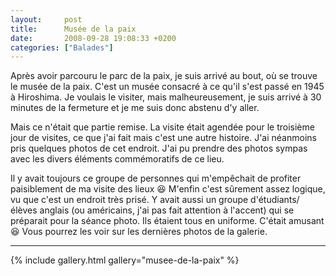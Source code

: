 ```yaml
---
layout:     post
title:      Musée de la paix
date:       2008-09-28 19:08:33 +0200
categories: ["Balades"]
---
```


Après avoir parcouru le parc de la paix, je suis arrivé au bout, où se trouve le musée de la paix. C'est un musée
consacré à ce qu'il s'est passé en 1945 à Hiroshima. Je voulais le visiter, mais malheureusement, je suis arrivé à
30 minutes de la fermeture et je me suis donc abstenu d'y aller.

<!--more-->

Mais ce n'était que partie remise. La visite était agendée pour le troisième jour de visites, ce que j'ai fait mais
c'est une autre histoire. J'ai néanmoins pris quelques photos de cet endroit. J'ai pu prendre des photos sympas
avec les divers éléments commémoratifs de ce lieu.

Il y avait toujours ce groupe de personnes qui m'empêchait de profiter paisiblement de ma visite des lieux
:laughing: M'enfin c'est sûrement assez logique, vu que c'est un endroit très prisé. Y avait aussi un groupe
d'étudiants/élèves anglais (ou américains, j'ai pas fait attention à l'accent) qui se préparait pour la séance
photo. Ils étaient tous en uniforme. C'était amusant :laughing: Vous pourrez les voir sur les dernières photos de
la galerie.

-----

{% include gallery.html gallery="musee-de-la-paix" %}

